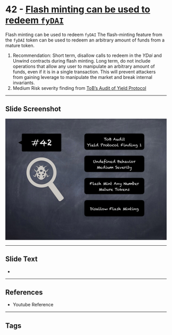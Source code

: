 
# 42 - [Flash minting can be used to redeem `fyDAI`](./Flash%20minting%20can%20be%20used%20to%20redeem%20`fyDAI`.md)

Flash minting can be used to redeem `fyDAI` The flash-minting feature from the `fyDAI` token can be used to redeem an arbitrary amount of funds from a mature token.


1. Recommendation: Short term, disallow calls to redeem in the _YDai_ and Unwind contracts during flash minting. Long term, do not include operations that allow any user to manipulate an arbitrary amount of funds, even if it is in a single transaction. This will prevent attackers from gaining leverage to manipulate the market and break internal invariants.
2. Medium Risk severity finding from [ToB’s Audit of Yield Protocol](https://github.com/trailofbits/publications/blob/master/reviews/YieldProtocol.pdf)


___
## Slide Screenshot
![042.png](../../images/7.%20Audit%20Findings%20101/042.png)
___
## Slide Text
- 
___
## References
- Youtube Reference
___
## Tags
